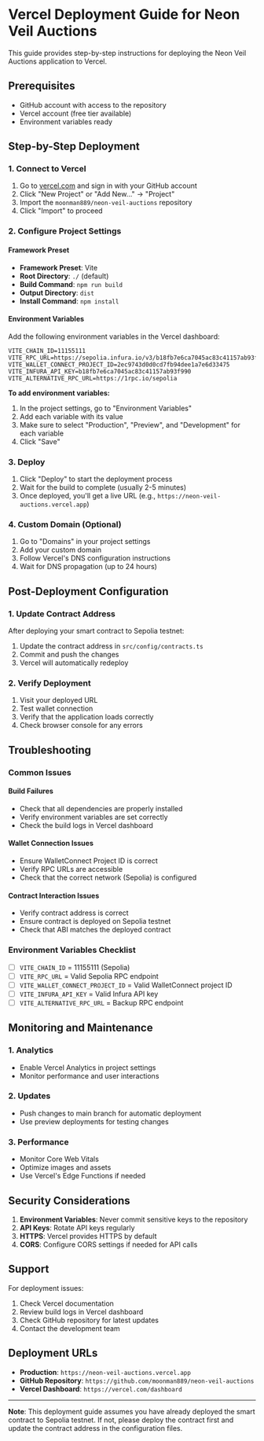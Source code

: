 # Vercel Deployment Guide for Neon Veil Auctions

This guide provides step-by-step instructions for deploying the Neon Veil Auctions application to Vercel.

## Prerequisites

- GitHub account with access to the repository
- Vercel account (free tier available)
- Environment variables ready

## Step-by-Step Deployment

### 1. Connect to Vercel

1. Go to [vercel.com](https://vercel.com) and sign in with your GitHub account
2. Click "New Project" or "Add New..." → "Project"
3. Import the `moonman889/neon-veil-auctions` repository
4. Click "Import" to proceed

### 2. Configure Project Settings

#### Framework Preset
- **Framework Preset**: Vite
- **Root Directory**: `./` (default)
- **Build Command**: `npm run build`
- **Output Directory**: `dist`
- **Install Command**: `npm install`

#### Environment Variables
Add the following environment variables in the Vercel dashboard:

```
VITE_CHAIN_ID=11155111
VITE_RPC_URL=https://sepolia.infura.io/v3/b18fb7e6ca7045ac83c41157ab93f990
VITE_WALLET_CONNECT_PROJECT_ID=2ec9743d0d0cd7fb94dee1a7e6d33475
VITE_INFURA_API_KEY=b18fb7e6ca7045ac83c41157ab93f990
VITE_ALTERNATIVE_RPC_URL=https://1rpc.io/sepolia
```

**To add environment variables:**
1. In the project settings, go to "Environment Variables"
2. Add each variable with its value
3. Make sure to select "Production", "Preview", and "Development" for each variable
4. Click "Save"

### 3. Deploy

1. Click "Deploy" to start the deployment process
2. Wait for the build to complete (usually 2-5 minutes)
3. Once deployed, you'll get a live URL (e.g., `https://neon-veil-auctions.vercel.app`)

### 4. Custom Domain (Optional)

1. Go to "Domains" in your project settings
2. Add your custom domain
3. Follow Vercel's DNS configuration instructions
4. Wait for DNS propagation (up to 24 hours)

## Post-Deployment Configuration

### 1. Update Contract Address

After deploying your smart contract to Sepolia testnet:

1. Update the contract address in `src/config/contracts.ts`
2. Commit and push the changes
3. Vercel will automatically redeploy

### 2. Verify Deployment

1. Visit your deployed URL
2. Test wallet connection
3. Verify that the application loads correctly
4. Check browser console for any errors

## Troubleshooting

### Common Issues

#### Build Failures
- Check that all dependencies are properly installed
- Verify environment variables are set correctly
- Check the build logs in Vercel dashboard

#### Wallet Connection Issues
- Ensure WalletConnect Project ID is correct
- Verify RPC URLs are accessible
- Check that the correct network (Sepolia) is configured

#### Contract Interaction Issues
- Verify contract address is correct
- Ensure contract is deployed on Sepolia testnet
- Check that ABI matches the deployed contract

### Environment Variables Checklist

- [ ] `VITE_CHAIN_ID` = 11155111 (Sepolia)
- [ ] `VITE_RPC_URL` = Valid Sepolia RPC endpoint
- [ ] `VITE_WALLET_CONNECT_PROJECT_ID` = Valid WalletConnect project ID
- [ ] `VITE_INFURA_API_KEY` = Valid Infura API key
- [ ] `VITE_ALTERNATIVE_RPC_URL` = Backup RPC endpoint

## Monitoring and Maintenance

### 1. Analytics
- Enable Vercel Analytics in project settings
- Monitor performance and user interactions

### 2. Updates
- Push changes to main branch for automatic deployment
- Use preview deployments for testing changes

### 3. Performance
- Monitor Core Web Vitals
- Optimize images and assets
- Use Vercel's Edge Functions if needed

## Security Considerations

1. **Environment Variables**: Never commit sensitive keys to the repository
2. **API Keys**: Rotate API keys regularly
3. **HTTPS**: Vercel provides HTTPS by default
4. **CORS**: Configure CORS settings if needed for API calls

## Support

For deployment issues:
1. Check Vercel documentation
2. Review build logs in Vercel dashboard
3. Check GitHub repository for latest updates
4. Contact the development team

## Deployment URLs

- **Production**: `https://neon-veil-auctions.vercel.app`
- **GitHub Repository**: `https://github.com/moonman889/neon-veil-auctions`
- **Vercel Dashboard**: `https://vercel.com/dashboard`

---

**Note**: This deployment guide assumes you have already deployed the smart contract to Sepolia testnet. If not, please deploy the contract first and update the contract address in the configuration files.
